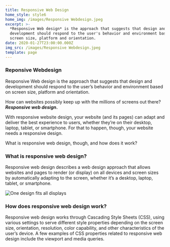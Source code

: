 ```yaml
---
title: Responsive Web Design
home_style: style6
home_img: /images/Responsive Webdesign.jpeg
excerpt: >-
  *Responsive Web design* is the approach that suggests that design and
  development should respond to the user's behavior and environment based on
  screen size, platform and orientation.
date: 2020-01-27T23:00:00.000Z
img_src: /images/Responsive Webdesign.jpeg
template: page
---
```

### Reponsive Webdesign

Responsive Web design is the approach that suggests that design and development should respond to the user’s behavior and environment based on screen size, platform and orientation.

How can websites possibly keep up with the millions of screens out there? ***Responsive web design*.**

With responsive website design, your website (and its pages) can adapt and deliver the best experience to users, whether they’re on their desktop, laptop, tablet, or smartphone. For that to happen, though, your website needs a responsive design.

What is responsive web design, though, and how does it work?

### What is responsive web design?

Responsive web design describes a web design approach that allows websites and pages to render (or display) on all devices and screen sizes by automatically adapting to the screen, whether it’s a desktop, laptop, tablet, or smartphone.

![One design fits all displays](/images/responsive-webdesign-beispiel.png "One design fits all displays: Responsive Webdesign")

### How does responsive web design work?

Responsive web design works through Cascading Style Sheets (CSS), using various settings to serve different style properties depending on the screen size, orientation, resolution, color capability, and other characteristics of the user’s device. A few examples of CSS properties related to responsive web design include the viewport and media queries.
